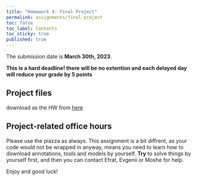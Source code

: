 ```yaml
---
title: "Homework 4: Final Project"
permalink: assignments/final-project
toc: false
toc_label: Contents
toc_sticky: true
published: true
---
```



The submission date is **March 30th, 2023**.


**This is a hard deadline! there will be no extention and each delayed day will reduce your grade by 5 points**

## Project files

download as the HW from [here](https://technionmail-my.sharepoint.com/:u:/g/personal/moshekimhi_campus_technion_ac_il/EUPXknDMem5Pgfukp_KDMk8BIGBt-LR8C5gmSgUw1WrXfg?e=PVbixp)

## Project-related office hours

Please use the piazza as always.
This assignment is a bit diffrent, as your code would not be wrapped in anyway,
 means you need to learn how to download annotations, tools and models by yourself.
**Try** to solve things by yourself first, and then you can contact Efrat, Evgenii or Moshe for help.

Enjoy and good luck!
